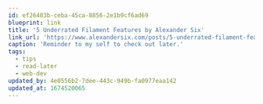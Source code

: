 ```yaml
---
id: ef26403b-ceba-45ca-8856-2e1b9cf6ad69
blueprint: link
title: '5 Underrated Filament Features by Alexander Six'
link_url: 'https://www.alexandersix.com/posts/5-underrated-filament-features'
caption: 'Reminder to my self to check out later.'
tags:
  - tips
  - read-later
  - web-dev
updated_by: 4e0556b2-7dee-443c-949b-fa0977eaa142
updated_at: 1674520065
---
```

